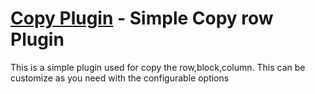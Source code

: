[Copy Plugin](https://github.com/shafeeqq/copyrow) - Simple Copy row Plugin
================================

This is a simple plugin used for copy the row,block,column. This can be customize as you need with the configurable options
